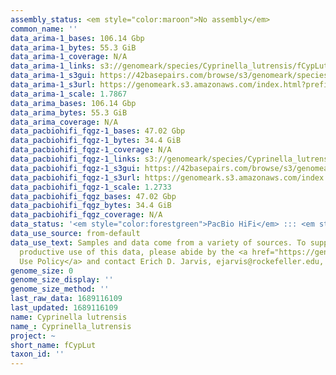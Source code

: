 ```yaml
---
assembly_status: <em style="color:maroon">No assembly</em>
common_name: ''
data_arima-1_bases: 106.14 Gbp
data_arima-1_bytes: 55.3 GiB
data_arima-1_coverage: N/A
data_arima-1_links: s3://genomeark/species/Cyprinella_lutrensis/fCypLut1/genomic_data/arima/<br>
data_arima-1_s3gui: https://42basepairs.com/browse/s3/genomeark/species/Cyprinella_lutrensis/fCypLut1/genomic_data/arima/
data_arima-1_s3url: https://genomeark.s3.amazonaws.com/index.html?prefix=species/Cyprinella_lutrensis/fCypLut1/genomic_data/arima/
data_arima-1_scale: 1.7867
data_arima_bases: 106.14 Gbp
data_arima_bytes: 55.3 GiB
data_arima_coverage: N/A
data_pacbiohifi_fqgz-1_bases: 47.02 Gbp
data_pacbiohifi_fqgz-1_bytes: 34.4 GiB
data_pacbiohifi_fqgz-1_coverage: N/A
data_pacbiohifi_fqgz-1_links: s3://genomeark/species/Cyprinella_lutrensis/fCypLut1/genomic_data/pacbio_hifi/<br>
data_pacbiohifi_fqgz-1_s3gui: https://42basepairs.com/browse/s3/genomeark/species/Cyprinella_lutrensis/fCypLut1/genomic_data/pacbio_hifi/
data_pacbiohifi_fqgz-1_s3url: https://genomeark.s3.amazonaws.com/index.html?prefix=species/Cyprinella_lutrensis/fCypLut1/genomic_data/pacbio_hifi/
data_pacbiohifi_fqgz-1_scale: 1.2733
data_pacbiohifi_fqgz_bases: 47.02 Gbp
data_pacbiohifi_fqgz_bytes: 34.4 GiB
data_pacbiohifi_fqgz_coverage: N/A
data_status: '<em style="color:forestgreen">PacBio HiFi</em> ::: <em style="color:forestgreen">Arima</em>'
data_use_source: from-default
data_use_text: Samples and data come from a variety of sources. To support fair and
  productive use of this data, please abide by the <a href="https://genome10k.soe.ucsc.edu/data-use-policies/">Data
  Use Policy</a> and contact Erich D. Jarvis, ejarvis@rockefeller.edu, with any questions.
genome_size: 0
genome_size_display: ''
genome_size_method: ''
last_raw_data: 1689116109
last_updated: 1689116109
name: Cyprinella lutrensis
name_: Cyprinella_lutrensis
project: ~
short_name: fCypLut
taxon_id: ''
---
```

